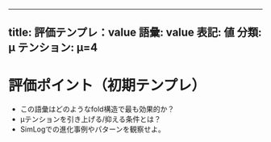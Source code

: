 <!--
@zettel_type: vocab_eval
@description: 語彙ごとのμテンションや構造的役割を評価するテンプレート。
-->

---
title: 評価テンプレ：value
語彙: value
表記: 値
分類: μ
テンション: μ=4
---

# 評価ポイント（初期テンプレ）

- この語彙はどのようなfold構造で最も効果的か？
- μテンションを引き上げる/抑える条件とは？
- SimLogでの進化事例やパターンを観察せよ。

